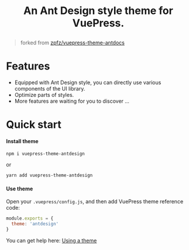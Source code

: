 <h1 align="center">

An Ant Design style theme for VuePress.

</h1>

> forked from [zpfz/vuepress-theme-antdocs](https://github.com/zpfz/vuepress-theme-antdocs)

# Features
- Equipped with Ant Design style, you can directly use various components of the UI library.
- Optimize parts of styles.
- More features are waiting for you to discover ...

# Quick start

#### Install theme

```sh
npm i vuepress-theme-antdesign
```
or
```sh
yarn add vuepress-theme-antdesign
```

#### Use theme  

Open your `.vuepress/config.js`, and then add VuePress theme reference code:
```js
module.exports = {
  theme: 'antdesign'
}
```
You can get help here: [Using a theme](https://vuepress.vuejs.org/theme/using-a-theme.html#theme-shorthand)
